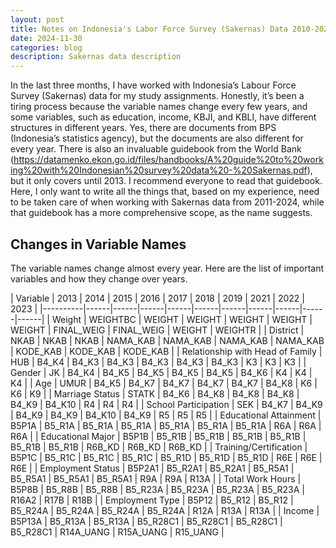 ```yaml
---
layout: post
title: Notes on Indonesia's Labor Force Survey (Sakernas) Data 2010-2024
date: 2024-11-30
categories: blog
description: Sakernas data description
---
```



In the last three months, I have worked with Indonesia’s Labour Force Survey (Sakernas) data for my study assignments. Honestly, it’s been a tiring process because the variable names change every few years, and some variables, such as education, income, KBJI, and KBLI, have different structures in different years. Yes, there are documents from BPS (Indonesia’s statistics agency), but the documents are also different for every year. There is also an invaluable guidebook from the World Bank (https://datamenko.ekon.go.id/files/handbooks/A%20guide%20to%20working%20with%20Indonesian%20survey%20data%20-%20Sakernas.pdf), but it only covers until 2013. I recommend everyone to read that guidebook. Here, I only want to write all the things that, based on my experience, need to be taken care of when working with Sakernas data from 2011-2024, while that guidebook has a more comprehensive scope, as the name suggests.

## Changes in Variable Names
The variable names change almost every year. Here are the list of important variables and how they change over years.

<div style="overflow-x: auto;">
| Variable | 2013 | 2014 | 2015 | 2016 | 2017 | 2018 | 2019 | 2021 | 2022 | 2023 |
|----------|------|------|------|------|------|------|------|------|------|------|
| Weight | WEIGHTBC | WEIGHT | WEIGHT | WEIGHT | WEIGHT | WEIGHT | FINAL_WEIG | FINAL_WEIG | WEIGHT | WEIGHTR |
| District | NKAB | NKAB | NKAB | NAMA_KAB | NAMA_KAB | NAMA_KAB | NAMA_KAB | KODE_KAB | KODE_KAB | KODE_KAB |
| Relationship with Head of Family | HUB | B4_K4 | B4_K3 | B4_K3 | B4_K3 | B4_K3 | B4_K3 | K3 | K3 | K3 |
| Gender | JK | B4_K4 | B4_K5 | B4_K5 | B4_K5 | B4_K5 | B4_K6 | K4 | K4 | K4 |
| Age | UMUR | B4_K5 | B4_K7 | B4_K7 | B4_K7 | B4_K7 | B4_K8 | K6 | K6 | K9 |
| Marriage Status | STATK | B4_K6 | B4_K8 | B4_K8 | B4_K8 | B4_K9 | B4_K10 | R4 | R4 | R4 |
| School Participation | SEK | B4_K7 | B4_K9 | B4_K9 | B4_K9 | B4_K10 | B4_K9 | R5 | R5 | R5 |
| Educational Attainment | B5P1A | B5_R1A | B5_R1A | B5_R1A | B5_R1A | B5_R1A | B5_R1A | R6A | R6A | R6A |
| Educational Major | B5P1B | B5_R1B | B5_R1B | B5_R1B | B5_R1B | B5_R1B | B5_R1B | R6B_KD | R6B_KD | R6B_KD |
| Training/Certification | B5P1C | B5_R1C | B5_R1C | B5_R1C | B5_R1D | B5_R1D | B5_R1D | R6E | R6E | R6E |
| Employment Status | B5P2A1 | B5_R2A1 | B5_R2A1 | B5_R5A1 | B5_R5A1 | B5_R5A1 | B5_R5A1 | R9A | R9A | R13A |
| Total Work Hours | B5P8B | B5_R8B | B5_R8B | B5_R23A | B5_R23A | B5_R23A | B5_R23A | R16A2 | R17B | R18B |
| Employment Type | B5P12 | B5_R12 | B5_R12 | B5_R24A | B5_R24A | B5_R24A | B5_R24A | R12A | R13A | R13A |
| Income | B5P13A | B5_R13A | B5_R13A | B5_R28C1 | B5_R28C1 | B5_R28C1 | B5_R28C1 | R14A_UANG | R15A_UANG | R15_UANG |
</div>




